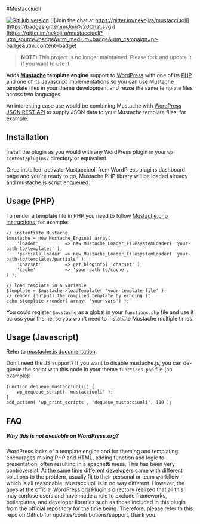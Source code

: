 #Mustacciuoli

[![GitHub version](https://badge.fury.io/gh/nekojira%2Fmustacciuoli.svg)](http://badge.fury.io/gh/nekojira%2Fmustacciuoli)
[![Join the chat at https://gitter.im/nekojira/mustacciuoli](https://badges.gitter.im/Join%20Chat.svg)](https://gitter.im/nekojira/mustacciuoli?utm_source=badge&utm_medium=badge&utm_campaign=pr-badge&utm_content=badge)

> **NOTE:** This project is no longer maintained. Please fork and update it if you want to use it.

Adds **[Mustache](http://mustache.github.io/) template engine** support to [WordPress](http://www.wordpress.org) with one of its [PHP](https://github.com/bobthecow/mustache.php) and one of its [Javascript](https://github.com/janl/mustache.js) implementations so you can use Mustache template files in your theme development and reuse the same template files across two languages.

An interesting case use would be combining Mustache with [WordPress JSON REST API](http://wp-api.org/) to supply JSON data to your Mustache template files, for example.  


## Installation

Install the plugin as you would with any WordPress plugin in your `wp-content/plugins/` directory or equivalent.   

Once installed, activate Mustacciuoli from WordPress plugins dashboard page and you're ready to go, Mustache PHP library will be loaded already and mustache.js script enqueued.


## Usage (PHP)

To render a template file in PHP you need to follow [Mustache.php instructions](https://github.com/bobthecow/mustache.php/wiki), for example:

    // instantiate Mustache
	$mustache = new Mustache_Engine( array(
		'loader'          => new Mustache_Loader_FilesystemLoader( 'your-path-to/templates' ),
		'partials_loader' => new Mustache_Loader_FilesystemLoader( 'your-path-to/templates/partials' ),
		'charset'         => get_bloginfo( 'charset' ),
		'cache'           => 'your-path-to/cache',
	) );

	// load template in a variable
	$template = $mustache->loadTemplate( 'your-template-file' );
	// render (output) the compiled template by echoing it
	echo $template->render( array( 'your-vars') );

You could register `$mustache` as a global in your `functions.php` file and use it across your theme, so you won't need to instatiate Mustache multiple times.


## Usage (Javascript)

Refer to [mustache.js documentation](https://github.com/janl/mustache.js).

Don't need the JS support? If you want to disable mustache.js, you can de-queue the script with this code in your theme `functions.php` file (an example):

	function dequeue_mustacciuoli() {
   		wp_dequeue_script( 'mustacciuoli' );
	}
	add_action( 'wp_print_scripts', 'dequeue_mustacciuoli', 100 );

	
## FAQ

##### Why this is not available on WordPress.org?

WordPress lacks of a template engine and for theming and templating encourages mixing PHP and HTML, adding function and logic to presentation, often resulting in a spaghetti mess. This has been very controversial. At the same time different developers came with different solutions to the problem, usually fit to their personal or team workflow - which is all reasonable. Mustacciuoli is in no way different. However, the guys at the official [WordPress.org Plugin's directory](https://wordpress.org/plugins/) realized that all this may confuse users and have made a rule to exclude frameworks, boilerplates, and developer libraries such as those included in this plugin from the official repository for the time being. Therefore, please refer to this repo on Github for updates/contributions/support, thank you.
